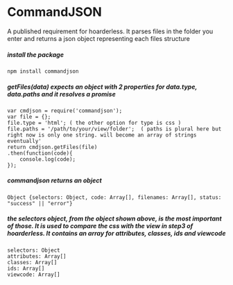 # CommandJSON
A published requirement for hoarderless. It parses files in the folder you enter and returns a json object representing each files structure

##### install the package
    npm install commandjson

##### getFiles(data) expects an object with 2 properties for data.type, data.paths and it resolves a promise
    var cmdjson = require('commandjson');
    var file = {};
    file.type = 'html'; ( the other option for type is css )
    file.paths = '/path/to/your/view/folder';  ( paths is plural here but right now is only one string. will become an array of strings eventually'
    return cmdjson.getFiles(file)
	.then(function(code){
	    console.log(code);
	});

##### commandjson returns an object
    Object {selectors: Object, code: Array[], filenames: Array[], status: "success" || "error"}

##### the selectors object, from the object shown above, is the most important of those. It is used to compare the css with the view in  step3 of hoarderless. It contains an array for attributes, classes, ids and viewcode
    selectors: Object
	attributes: Array[]
	classes: Array[]
	ids: Array[]
	viewcode: Array[]
